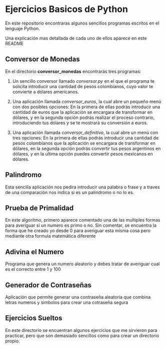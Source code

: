 # Ejercicios Basicos de Python

En este repositorio encontraras algunos sencillos programas escritos en el lenguaje Python.


Una explicación mas detallada de cada uno de ellos aparece en este README

## Conversor de Monedas

En el directorio **conversor_monedas** encontrarás tres programas:

1. Un sencillo conversor llamado *conversor.py* en el que el programa te solicita introducir una cantidad de pesos colombianos, cuyo valor te convierte a dólares americanos.

2. Una aplicación llamada *conversor_euros*, la cual abre un pequeño menú con dos posibles opciones: En la primera de ellas  podrás introducir una cantidad de euros que la aplicación se encargara de transformar en  dólares, y en la segunda opción podrás realizar el proceso contrario, introduciendo tus dólares y se te mostrará su conversión a euros.

3. Una aplicación llamada *conversor_definitivo*, la cual abre un menú con tres opciones: En la primera de ellas  podrás introducir una cantidad de pesos colombianos que la aplicación se encargara de transformar en  dólares, en la segunda opción podrás convertir tus pesos argentinos en dólares, y en la ultima opción puedes convertir pesos mexicanos en dólares.

## Palindromo

Esta sencilla aplicación nos pedira introducir una palabra o frase y a traves de una comparación nos indica si es un palindromo o no lo es.

## Prueba de Primalidad

En este algoritmo, primero aparece comentado una de las multiples formas para averiguar si un numero es primo o no. Sin comentar, se encuentra la forma que he creado yo desde 0 para averiguar esta misma cosa pero mediante otra formula matemática diferente

## Adivina el Numero

Programa que genera un numero aleatorio y debes tratar de averiguar cual es el correcto entre 1 y 100

## Generador de Contraseñas

Aplicación que permite generar una contraseña aleatoria que combina letras numeros y simbolos para crear una cotraseña segura

## Ejercicios Sueltos

En este directorio se encuentran algunos ejercicios que me sirvieron para practicar, pero que son demasiado sencillos como para crear un directorio propio.